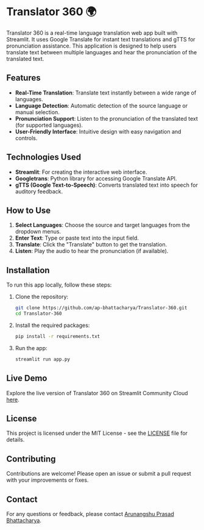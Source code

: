 # Translator 360 🌍

Translator 360 is a real-time language translation web app built with Streamlit. It uses Google Translate for instant text translations and gTTS for pronunciation assistance. This application is designed to help users translate text between multiple languages and hear the pronunciation of the translated text.

## Features

- **Real-Time Translation**: Translate text instantly between a wide range of languages.
- **Language Detection**: Automatic detection of the source language or manual selection.
- **Pronunciation Support**: Listen to the pronunciation of the translated text (for supported languages).
- **User-Friendly Interface**: Intuitive design with easy navigation and controls.

## Technologies Used

- **Streamlit**: For creating the interactive web interface.
- **Googletrans**: Python library for accessing Google Translate API.
- **gTTS (Google Text-to-Speech)**: Converts translated text into speech for auditory feedback.

## How to Use

1. **Select Languages**: Choose the source and target languages from the dropdown menus.
2. **Enter Text**: Type or paste text into the input field.
3. **Translate**: Click the "Translate" button to get the translation.
4. **Listen**: Play the audio to hear the pronunciation (if available).

## Installation

To run this app locally, follow these steps:

1. Clone the repository:

   ```bash
   git clone https://github.com/ap-bhattacharya/Translator-360.git
   cd Translator-360
   ```

2. Install the required packages:

   ```bash
   pip install -r requirements.txt
   ```

3. Run the app:

   ```bash
   streamlit run app.py
   ```

## Live Demo

Explore the live version of Translator 360 on Streamlit Community Cloud [here](https://ap-translator-360.streamlit.app/).

## License

This project is licensed under the MIT License - see the [LICENSE](LICENSE) file for details.

## Contributing

Contributions are welcome! Please open an issue or submit a pull request with your improvements or fixes.

## Contact

For any questions or feedback, please contact [Arunangshu Prasad Bhattacharya](mailto:bhattacharyaarun15@gmail.com).
